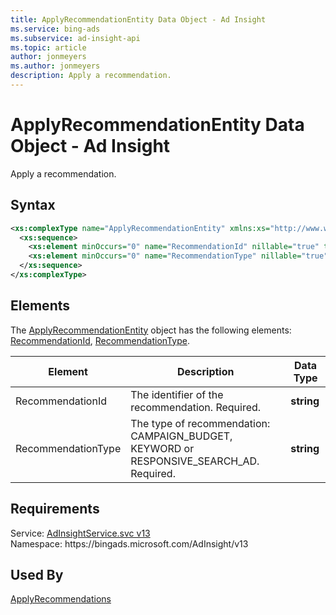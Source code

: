 ```yaml
---
title: ApplyRecommendationEntity Data Object - Ad Insight
ms.service: bing-ads
ms.subservice: ad-insight-api
ms.topic: article
author: jonmeyers
ms.author: jonmeyers
description: Apply a recommendation.
---
```

# ApplyRecommendationEntity Data Object - Ad Insight
Apply a recommendation.

## Syntax
```xml
<xs:complexType name="ApplyRecommendationEntity" xmlns:xs="http://www.w3.org/2001/XMLSchema">
  <xs:sequence>
    <xs:element minOccurs="0" name="RecommendationId" nillable="true" type="xs:string" />
    <xs:element minOccurs="0" name="RecommendationType" nillable="true" type="xs:string" />
  </xs:sequence>
</xs:complexType>
```

## <a name="elements"></a>Elements

The [ApplyRecommendationEntity](applyrecommendationentity.md) object has the following elements: [RecommendationId](#recommendationid), [RecommendationType](#recommendationtype).

|Element|Description|Data Type|
|-----------|---------------|-------------|
|<a name="recommendationid"></a>RecommendationId|The identifier of the recommendation. Required.|**string**|
|<a name="recommendationtype"></a>RecommendationType|The type of recommendation: CAMPAIGN_BUDGET, KEYWORD or RESPONSIVE_SEARCH_AD. Required. |**string**|

## Requirements
Service: [AdInsightService.svc v13](https://adinsight.api.bingads.microsoft.com/Api/Advertiser/AdInsight/v13/AdInsightService.svc)  
Namespace: https\://bingads.microsoft.com/AdInsight/v13  

## Used By
[ApplyRecommendations](applyrecommendations.md)  
